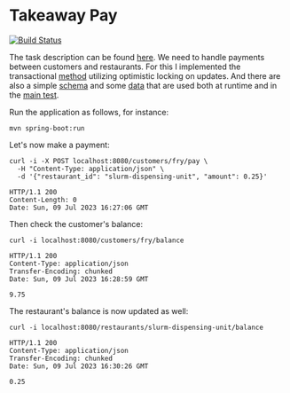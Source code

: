# Takeaway Pay

[![Build Status](https://github.com/antivoland/jet-test/workflows/build/badge.svg)](https://github.com/antivoland/jet-test/actions/workflows/build.yml)

The task description can be found [here](TASK.md). We need to handle payments between customers and restaurants. For this I implemented the transactional [method](src/main/kotlin/antivoland/jet/service/CustomerService.kt#L30) utilizing optimistic locking on updates. And there are also a simple [schema](src/main/resources/schema.sql) and some [data](src/main/resources/data.sql) that are used both at runtime and in the [main test](src/test/kotlin/antivoland/jet/SlurmessoTest.kt).

Run the application as follows, for instance:

```shell
mvn spring-boot:run
```

Let's now make a payment:

```shell
curl -i -X POST localhost:8080/customers/fry/pay \
  -H "Content-Type: application/json" \
  -d '{"restaurant_id": "slurm-dispensing-unit", "amount": 0.25}'

HTTP/1.1 200 
Content-Length: 0
Date: Sun, 09 Jul 2023 16:27:06 GMT
```

Then check the customer's balance:

```shell
curl -i localhost:8080/customers/fry/balance

HTTP/1.1 200 
Content-Type: application/json
Transfer-Encoding: chunked
Date: Sun, 09 Jul 2023 16:28:59 GMT

9.75
```

The restaurant's balance is now updated as well:

```shell
curl -i localhost:8080/restaurants/slurm-dispensing-unit/balance

HTTP/1.1 200 
Content-Type: application/json
Transfer-Encoding: chunked
Date: Sun, 09 Jul 2023 16:30:26 GMT

0.25
```